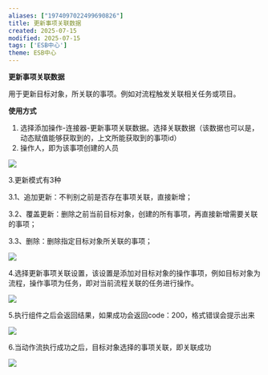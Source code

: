 ```yaml
---
aliases: ["1974097022499690826"]
title: 更新事项关联数据
created: 2025-07-15
modified: 2025-07-15
tags: ['ESB中心']
theme: ESB中心
---
```


**更新事项关联数据**

用于更新目标对象，所关联的事项。例如对流程触发关联相关任务或项目。

**使用方式**

1. 选择添加操作-连接器-更新事项关联数据。选择关联数据（该数据也可以是，动态赋值能够获取到的，上文所能获取到的事项id）
2. 操作人，即为该事项创建的人员

![](de3dbfb5701f0fad5ddfe8ccfa62accd.jpg)

3.更新模式有3种

3.1、追加更新：不判别之前是否存在事项关联，直接新增；

3.2、覆盖更新：删除之前当前目标对象，创建的所有事项，再直接新增需要关联的事项；

3.3、删除：删除指定目标对象所关联的事项；

![](8399c1dc87b2e55f4959752d1bd9d1cd.jpg)

4.选择更新事项关联设置，该设置是添加对目标对象的操作事项，例如目标对象为流程，操作事项为任务，即对当前流程关联的任务进行操作。

![](a05af31f57fb7cb0e8f9d6c5b42e1a73.jpg)

5.执行组件之后会返回结果，如果成功会返回code：200，格式错误会提示出来

![](e0432ad9745e39b26f720bf6e2eafe80.jpg)

6.当动作流执行成功之后，目标对象选择的事项关联，即关联成功

![](428e1d3ba3067dbaef75629a99fa2e2f.jpg)